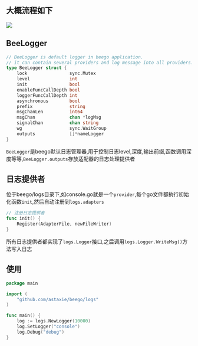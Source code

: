 ## 大概流程如下

![](/data/wwwroot/doc/zcnote/images/go/beego/beego日志模块源码.png)

## BeeLogger
```go
// BeeLogger is default logger in beego application.
// it can contain several providers and log message into all providers.
type BeeLogger struct {
	lock                sync.Mutex
	level               int
	init                bool
	enableFuncCallDepth bool
	loggerFuncCallDepth int
	asynchronous        bool
	prefix              string
	msgChanLen          int64
	msgChan             chan *logMsg
	signalChan          chan string
	wg                  sync.WaitGroup
	outputs             []*nameLogger
}
```
`BeeLogger`是beego默认日志管理器,用于控制日志level,深度,输出前缀,函数调用深度等等,`BeeLogger.outputs`存放适配器的日志处理提供者

## 日志提供者
位于beego/logs目录下,如console.go就是一个`provider`,每个go文件都执行初始化函数`init`,然后自动注册到`logs.adapters`
```go
// 注册日志提供者
func init() {
	Register(AdapterFile, newFileWriter)
}
```
所有日志提供者都实现了`logs.Logger`接口,之后调用`logs.Logger.WriteMsg()`方法写入日志

## 使用
```go
package main

import (
	"github.com/astaxie/beego/logs"
)

func main() {
	log := logs.NewLogger(10000)
	log.SetLogger("console")
	log.Debug("debug")
}
```








